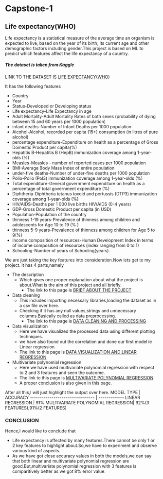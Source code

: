 # Capstone-1
## Life expectancy(WHO)
Life expectancy is a statistical measure of the average time an organism is expected to live, based on the year of its birth, its current age and other demographic factors including gender.This project is based on ML to predict which features affect the life expectancy of a country.
##### The dataset is taken from Kaggle
LINK TO THE DATASET IS 
[LIFE EXPECTANCY(WHO)](https://www.kaggle.com/kumarajarshi/life-expectancy-who)

It has the following features
* Country
* Year
* Status-Developed or Developing status
* Life expectancy-Life Expectancy in age
* Adult Mortality-Adult Mortality Rates of both sexes (probability of dying between 15 and 60 years per 1000 population)
* infant deaths-Number of Infant Deaths per 1000 population
* Alcohol-Alcohol, recorded per capita (15+) consumption (in litres of pure alcohol)
* percentage expenditure-Expenditure on health as a percentage of Gross Domestic Product per capita(%)
* Hepatitis B-Hepatitis B (HepB) immunization coverage among 1-year-olds (%)
* Measles-Measles - number of reported cases per 1000 population
* BMI-Average Body Mass Index of entire population
* under-five deaths-Number of under-five deaths per 1000 population
* Polio-Polio (Pol3) immunization coverage among 1-year-olds (%)
* Total expenditure-General government expenditure on health as a percentage of total government expenditure (%)
* Diphtheria-Diphtheria tetanus toxoid and pertussis (DTP3) immunization coverage among 1-year-olds (%)
* HIV/AIDS-Deaths per 1 000 live births HIV/AIDS (0-4 years)
* GDP-Gross Domestic Product per capita (in USD)
* Population-Population of the country
* thinness 1-19 years-Prevalence of thinness among children and adolescents for Age 10 to 19 (% )
* thinness 5-9 years-Prevalence of thinness among children for Age 5 to 9(%)
* Income composition of resources-Human Development Index in terms of income composition of resources (index ranging from 0 to 1)
* Schooling-Number of years of Schooling(years).

We are just taking the key features into consideration.Now lets get to my project.
It has 4 parts,namely
* The description
  * Which gives one proper explanation about what the project is about.What is the aim of this project and all briefly.
    * The link to this page is [BRIEF ABOUT THE PROJECT](https://colab.research.google.com/drive/1JvB8dkzodRVzE1HHm8r9CTv2OZc6zO98)
* Data cleaning
  * This includes importing necessary libraries,loading the dataset as in a csv file over here.
  * Checking if it has any null values,strings and unnecessary columns.Basically called as data preprocessing.
    * The link to this page is [DATA CLEANING AND PROCESSING](https://colab.research.google.com/drive/1HzixfGVbCFoTKbV2aXRbtJGcpmcObx32)
* Data visualization 
  * Here we have visualized the processed data using different plotting techniques.
  * we have also found out the correlation and done our first model ie Linear regression
   * The link to this page is [DATA VISUALIZATION AND LINEAR REGRESSION](https://colab.research.google.com/drive/1wHmO2ilU9qFYV_oj6l0uCREcNMXl3mB1)
* Multivariate polynomial regression
  * Here we have used multivariate polynomial regression with respect to 2 and 3 features and seen the outcome.
   * The link to this page is [MULTIVARIATE POLYNOMIAL REGRESSION](https://colab.research.google.com/drive/1fTHLJbJ08LigXfI-jmeZvBe3uLCxZjmB)
   * A proper conclusion is also given in this page.
   
After all this,I will just highlight the output over here.
MODEL TYPE                        | ACCURACY
--------------------------------- | -------------
LINEAR REGRESSION                 | 91%
MULTIVARIATE POLYNOMIAL REGRESSION| 92%(3 FEATURES),91%(2 FEATURES)
### CONCLUSION
Hence,I would like to conclude that
* Life expectancy is affected by many features.There cannot be only 1 or 2 key features to highlight about.So,we have to experiment and observe various kind of aspects.
* As we have got close accuracy values in both the models,we can say that both linear and multivariate polynomial regression are good.But,multivariate polynomial regression with 3 features is comparitively better as we got 8% error value.
                      
